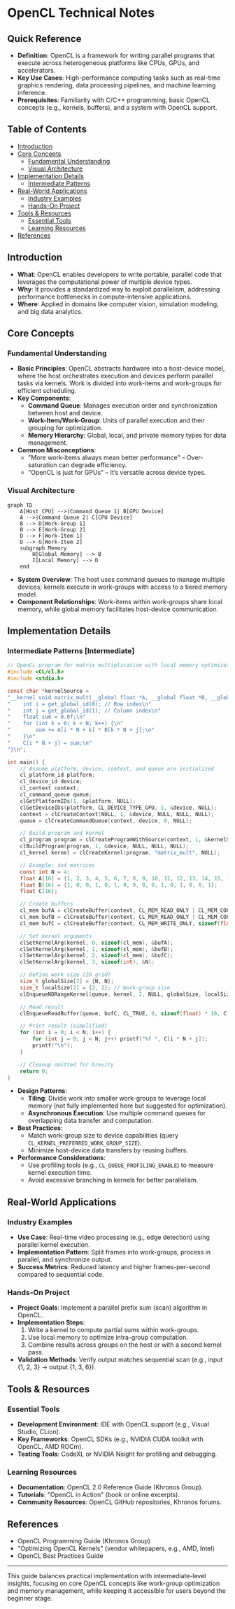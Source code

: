 # OpenCL Technical Notes
<!-- [Diagram showing a rectangular layout of an OpenCL system: a host CPU managing multiple devices (e.g., GPU and CPU), with command queues, memory buffers, and kernel execution workflows, including data partitioning and synchronization points.] -->

## Quick Reference
- **Definition**: OpenCL is a framework for writing parallel programs that execute across heterogeneous platforms like CPUs, GPUs, and accelerators.
- **Key Use Cases**: High-performance computing tasks such as real-time graphics rendering, data processing pipelines, and machine learning inference.
- **Prerequisites**: Familiarity with C/C++ programming, basic OpenCL concepts (e.g., kernels, buffers), and a system with OpenCL support.

## Table of Contents
- [Introduction](#introduction)
- [Core Concepts](#core-concepts)
    - [Fundamental Understanding](#fundamental-understanding)
    - [Visual Architecture](#visual-architecture)
- [Implementation Details](#implementation-details)
    - [Intermediate Patterns](#intermediate-patterns)
- [Real-World Applications](#real-world-applications)
    - [Industry Examples](#industry-examples)
    - [Hands-On Project](#hands-on-project)
- [Tools & Resources](#tools--resources)
    - [Essential Tools](#essential-tools)
    - [Learning Resources](#learning-resources)
- [References](#references)

## Introduction
- **What**: OpenCL enables developers to write portable, parallel code that leverages the computational power of multiple device types.
- **Why**: It provides a standardized way to exploit parallelism, addressing performance bottlenecks in compute-intensive applications.
- **Where**: Applied in domains like computer vision, simulation modeling, and big data analytics.

## Core Concepts
### Fundamental Understanding
- **Basic Principles**: OpenCL abstracts hardware into a host-device model, where the host orchestrates execution and devices perform parallel tasks via kernels. Work is divided into work-items and work-groups for efficient scheduling.
- **Key Components**: 
  - **Command Queue**: Manages execution order and synchronization between host and device.
  - **Work-Item/Work-Group**: Units of parallel execution and their grouping for optimization.
  - **Memory Hierarchy**: Global, local, and private memory types for data management.
- **Common Misconceptions**: 
  - "More work-items always mean better performance" – Over-saturation can degrade efficiency.
  - "OpenCL is just for GPUs" – It’s versatile across device types.

### Visual Architecture
```mermaid
graph TD
    A[Host CPU] -->|Command Queue 1| B[GPU Device]
    A -->|Command Queue 2| C[CPU Device]
    B --> D[Work-Group 1]
    B --> E[Work-Group 2]
    D --> F[Work-Item 1]
    D --> G[Work-Item 2]
    subgraph Memory
        H[Global Memory] --> B
        I[Local Memory] --> D
    end
```
- **System Overview**: The host uses command queues to manage multiple devices; kernels execute in work-groups with access to a tiered memory model.
- **Component Relationships**: Work-items within work-groups share local memory, while global memory facilitates host-device communication.

## Implementation Details
### Intermediate Patterns [Intermediate]
```c
// OpenCL program for matrix multiplication with local memory optimization
#include <CL/cl.h>
#include <stdio.h>

const char *kernelSource = 
"__kernel void matrix_mult(__global float *A, __global float *B, __global float *C, int N) {\n"
"    int i = get_global_id(0); // Row index\n"
"    int j = get_global_id(1); // Column index\n"
"    float sum = 0.0f;\n"
"    for (int k = 0; k < N; k++) {\n"
"        sum += A[i * N + k] * B[k * N + j];\n"
"    }\n"
"    C[i * N + j] = sum;\n"
"}\n";

int main() {
    // Assume platform, device, context, and queue are initialized
    cl_platform_id platform;
    cl_device_id device;
    cl_context context;
    cl_command_queue queue;
    clGetPlatformIDs(1, &platform, NULL);
    clGetDeviceIDs(platform, CL_DEVICE_TYPE_GPU, 1, &device, NULL);
    context = clCreateContext(NULL, 1, &device, NULL, NULL, NULL);
    queue = clCreateCommandQueue(context, device, 0, NULL);

    // Build program and kernel
    cl_program program = clCreateProgramWithSource(context, 1, &kernelSource, NULL, NULL);
    clBuildProgram(program, 1, &device, NULL, NULL, NULL);
    cl_kernel kernel = clCreateKernel(program, "matrix_mult", NULL);

    // Example: 4x4 matrices
    const int N = 4;
    float A[16] = {1, 2, 3, 4, 5, 6, 7, 8, 9, 10, 11, 12, 13, 14, 15, 16};
    float B[16] = {1, 0, 0, 1, 0, 1, 0, 0, 0, 0, 1, 0, 1, 0, 0, 1};
    float C[16];

    // Create buffers
    cl_mem bufA = clCreateBuffer(context, CL_MEM_READ_ONLY | CL_MEM_COPY_HOST_PTR, sizeof(float) * 16, A, NULL);
    cl_mem bufB = clCreateBuffer(context, CL_MEM_READ_ONLY | CL_MEM_COPY_HOST_PTR, sizeof(float) * 16, B, NULL);
    cl_mem bufC = clCreateBuffer(context, CL_MEM_WRITE_ONLY, sizeof(float) * 16, NULL, NULL);

    // Set kernel arguments
    clSetKernelArg(kernel, 0, sizeof(cl_mem), &bufA);
    clSetKernelArg(kernel, 1, sizeof(cl_mem), &bufB);
    clSetKernelArg(kernel, 2, sizeof(cl_mem), &bufC);
    clSetKernelArg(kernel, 3, sizeof(int), &N);

    // Define work size (2D grid)
    size_t globalSize[2] = {N, N};
    size_t localSize[2] = {2, 2}; // Work-group size
    clEnqueueNDRangeKernel(queue, kernel, 2, NULL, globalSize, localSize, 0, NULL, NULL);

    // Read result
    clEnqueueReadBuffer(queue, bufC, CL_TRUE, 0, sizeof(float) * 16, C, 0, NULL, NULL);

    // Print result (simplified)
    for (int i = 0; i < N; i++) {
        for (int j = 0; j < N; j++) printf("%f ", C[i * N + j]);
        printf("\n");
    }

    // Cleanup omitted for brevity
    return 0;
}
```
- **Design Patterns**: 
  - **Tiling**: Divide work into smaller work-groups to leverage local memory (not fully implemented here but suggested for optimization).
  - **Asynchronous Execution**: Use multiple command queues for overlapping data transfer and computation.
- **Best Practices**: 
  - Match work-group size to device capabilities (query `CL_KERNEL_PREFERRED_WORK_GROUP_SIZE`).
  - Minimize host-device data transfers by reusing buffers.
- **Performance Considerations**: 
  - Use profiling tools (e.g., `CL_QUEUE_PROFILING_ENABLE`) to measure kernel execution time.
  - Avoid excessive branching in kernels for better parallelism.

## Real-World Applications
### Industry Examples
- **Use Case**: Real-time video processing (e.g., edge detection) using parallel kernel execution.
- **Implementation Pattern**: Split frames into work-groups, process in parallel, and synchronize output.
- **Success Metrics**: Reduced latency and higher frames-per-second compared to sequential code.

### Hands-On Project
- **Project Goals**: Implement a parallel prefix sum (scan) algorithm in OpenCL.
- **Implementation Steps**: 
  1. Write a kernel to compute partial sums within work-groups.
  2. Use local memory to optimize intra-group computation.
  3. Combine results across groups on the host or with a second kernel pass.
- **Validation Methods**: Verify output matches sequential scan (e.g., input {1, 2, 3} → output {1, 3, 6}).

## Tools & Resources
### Essential Tools
- **Development Environment**: IDE with OpenCL support (e.g., Visual Studio, CLion).
- **Key Frameworks**: OpenCL SDKs (e.g., NVIDIA CUDA toolkit with OpenCL, AMD ROCm).
- **Testing Tools**: CodeXL or NVIDIA Nsight for profiling and debugging.

### Learning Resources
- **Documentation**: OpenCL 2.0 Reference Guide (Khronos Group).
- **Tutorials**: "OpenCL in Action" (book or online excerpts).
- **Community Resources**: OpenCL GitHub repositories, Khronos forums.

## References
- OpenCL Programming Guide (Khronos Group)
- "Optimizing OpenCL Kernels" (vendor whitepapers, e.g., AMD, Intel)
- OpenCL Best Practices Guide

--- 

This guide balances practical implementation with intermediate-level insights, focusing on core OpenCL concepts like work-group optimization and memory management, while keeping it accessible for users beyond the beginner stage. 